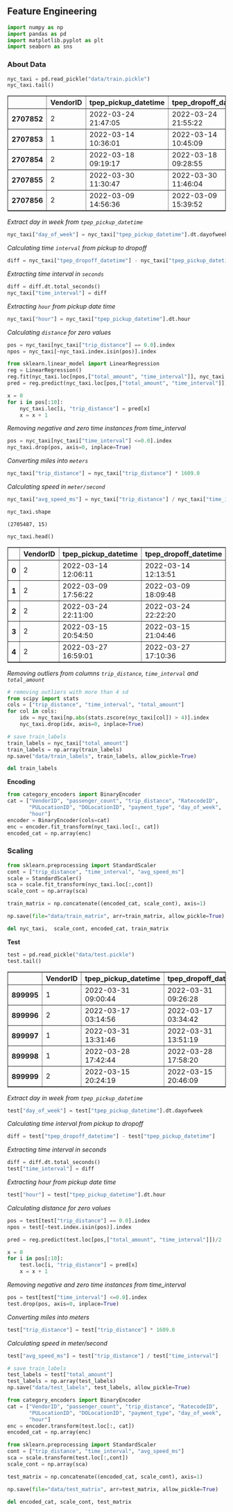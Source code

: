 ## **Feature Engineering**


```python
import numpy as np
import pandas as pd
import matplotlib.pyplot as plt
import seaborn as sns
```

### **About Data**


```python
nyc_taxi = pd.read_pickle("data/train.pickle")
nyc_taxi.tail()
```




<div>
<style scoped>
    .dataframe tbody tr th:only-of-type {
        vertical-align: middle;
    }

    .dataframe tbody tr th {
        vertical-align: top;
    }

    .dataframe thead th {
        text-align: right;
    }
</style>
<table border="1" class="dataframe">
  <thead>
    <tr style="text-align: right;">
      <th></th>
      <th>VendorID</th>
      <th>tpep_pickup_datetime</th>
      <th>tpep_dropoff_datetime</th>
      <th>passenger_count</th>
      <th>trip_distance</th>
      <th>RatecodeID</th>
      <th>PULocationID</th>
      <th>DOLocationID</th>
      <th>payment_type</th>
      <th>fare_amount</th>
      <th>total_amount</th>
    </tr>
  </thead>
  <tbody>
    <tr>
      <th>2707852</th>
      <td>2</td>
      <td>2022-03-24 21:47:05</td>
      <td>2022-03-24 21:55:22</td>
      <td>1</td>
      <td>1.85</td>
      <td>1</td>
      <td>141</td>
      <td>137</td>
      <td>1</td>
      <td>8.0</td>
      <td>11.80</td>
    </tr>
    <tr>
      <th>2707853</th>
      <td>1</td>
      <td>2022-03-14 10:36:01</td>
      <td>2022-03-14 10:45:09</td>
      <td>1</td>
      <td>1.40</td>
      <td>1</td>
      <td>137</td>
      <td>237</td>
      <td>1</td>
      <td>8.0</td>
      <td>13.55</td>
    </tr>
    <tr>
      <th>2707854</th>
      <td>2</td>
      <td>2022-03-18 09:19:17</td>
      <td>2022-03-18 09:28:55</td>
      <td>1</td>
      <td>1.92</td>
      <td>1</td>
      <td>79</td>
      <td>186</td>
      <td>1</td>
      <td>8.5</td>
      <td>14.16</td>
    </tr>
    <tr>
      <th>2707855</th>
      <td>2</td>
      <td>2022-03-30 11:30:47</td>
      <td>2022-03-30 11:46:04</td>
      <td>1</td>
      <td>1.64</td>
      <td>1</td>
      <td>233</td>
      <td>68</td>
      <td>2</td>
      <td>10.5</td>
      <td>13.80</td>
    </tr>
    <tr>
      <th>2707856</th>
      <td>2</td>
      <td>2022-03-09 14:56:36</td>
      <td>2022-03-09 15:39:52</td>
      <td>1</td>
      <td>4.28</td>
      <td>1</td>
      <td>90</td>
      <td>236</td>
      <td>2</td>
      <td>26.0</td>
      <td>29.30</td>
    </tr>
  </tbody>
</table>
</div>



*Extract day in week from `tpep_pickup_datetime`*


```python
nyc_taxi["day_of_week"] = nyc_taxi["tpep_pickup_datetime"].dt.dayofweek
```

*Calculating time `interval` from pickup to dropoff*


```python
diff = nyc_taxi["tpep_dropoff_datetime"] - nyc_taxi["tpep_pickup_datetime"]
```

*Extracting time interval in `seconds`*


```python
diff = diff.dt.total_seconds()
nyc_taxi["time_interval"] = diff
```

*Extracting `hour` from pickup date time*


```python
nyc_taxi["hour"] = nyc_taxi["tpep_pickup_datetime"].dt.hour
```

*Calculating `distance` for zero values*


```python
pos = nyc_taxi[nyc_taxi["trip_distance"] == 0.0].index
npos = nyc_taxi[~nyc_taxi.index.isin(pos)].index
```


```python
from sklearn.linear_model import LinearRegression
reg = LinearRegression()
reg.fit(nyc_taxi.loc[npos,["total_amount", "time_interval"]], nyc_taxi.loc[npos, "trip_distance"])
pred = reg.predict(nyc_taxi.loc[pos,["total_amount", "time_interval"]])/2
```


```python
x = 0
for i in pos[:10]:
    nyc_taxi.loc[i, "trip_distance"] = pred[x]
    x = x + 1
```

*Removing negative and zero time instances from time_interval*


```python
pos = nyc_taxi[nyc_taxi["time_interval"] <=0.0].index
nyc_taxi.drop(pos, axis=0, inplace=True)
```

*Converting miles into `meters`*


```python
nyc_taxi["trip_distance"] = nyc_taxi["trip_distance"] * 1609.0
```

*Calculating speed in `meter/second`*


```python
nyc_taxi["avg_speed_ms"] = nyc_taxi["trip_distance"] / nyc_taxi["time_interval"]
```


```python
nyc_taxi.shape
```




    (2705487, 15)




```python
nyc_taxi.head()
```




<div>
<style scoped>
    .dataframe tbody tr th:only-of-type {
        vertical-align: middle;
    }

    .dataframe tbody tr th {
        vertical-align: top;
    }

    .dataframe thead th {
        text-align: right;
    }
</style>
<table border="1" class="dataframe">
  <thead>
    <tr style="text-align: right;">
      <th></th>
      <th>VendorID</th>
      <th>tpep_pickup_datetime</th>
      <th>tpep_dropoff_datetime</th>
      <th>passenger_count</th>
      <th>trip_distance</th>
      <th>RatecodeID</th>
      <th>PULocationID</th>
      <th>DOLocationID</th>
      <th>payment_type</th>
      <th>fare_amount</th>
      <th>total_amount</th>
      <th>day_of_week</th>
      <th>time_interval</th>
      <th>hour</th>
      <th>avg_speed_ms</th>
    </tr>
  </thead>
  <tbody>
    <tr>
      <th>0</th>
      <td>2</td>
      <td>2022-03-14 12:06:11</td>
      <td>2022-03-14 12:13:51</td>
      <td>1</td>
      <td>3008.83</td>
      <td>1</td>
      <td>229</td>
      <td>263</td>
      <td>2</td>
      <td>8.0</td>
      <td>11.30</td>
      <td>0</td>
      <td>460.0</td>
      <td>12</td>
      <td>6.540935</td>
    </tr>
    <tr>
      <th>1</th>
      <td>2</td>
      <td>2022-03-09 17:56:22</td>
      <td>2022-03-09 18:09:48</td>
      <td>2</td>
      <td>3105.37</td>
      <td>1</td>
      <td>140</td>
      <td>239</td>
      <td>1</td>
      <td>10.0</td>
      <td>15.30</td>
      <td>2</td>
      <td>806.0</td>
      <td>17</td>
      <td>3.852816</td>
    </tr>
    <tr>
      <th>2</th>
      <td>2</td>
      <td>2022-03-24 22:11:00</td>
      <td>2022-03-24 22:22:20</td>
      <td>1</td>
      <td>2928.38</td>
      <td>1</td>
      <td>239</td>
      <td>263</td>
      <td>1</td>
      <td>9.5</td>
      <td>15.96</td>
      <td>3</td>
      <td>680.0</td>
      <td>22</td>
      <td>4.306441</td>
    </tr>
    <tr>
      <th>3</th>
      <td>2</td>
      <td>2022-03-15 20:54:50</td>
      <td>2022-03-15 21:04:46</td>
      <td>6</td>
      <td>3137.55</td>
      <td>1</td>
      <td>163</td>
      <td>186</td>
      <td>1</td>
      <td>9.0</td>
      <td>15.36</td>
      <td>1</td>
      <td>596.0</td>
      <td>20</td>
      <td>5.264346</td>
    </tr>
    <tr>
      <th>4</th>
      <td>2</td>
      <td>2022-03-27 16:59:01</td>
      <td>2022-03-27 17:10:36</td>
      <td>1</td>
      <td>1657.27</td>
      <td>1</td>
      <td>186</td>
      <td>230</td>
      <td>2</td>
      <td>8.5</td>
      <td>11.80</td>
      <td>6</td>
      <td>695.0</td>
      <td>16</td>
      <td>2.384561</td>
    </tr>
  </tbody>
</table>
</div>



*Removing outliers from columns `trip_distance`, `time_interval` and `total_amount`* 


```python
# removing outliers with more than 4 sd
from scipy import stats
cols = ["trip_distance", "time_interval", "total_amount"]
for col in cols:
    idx = nyc_taxi[np.abs(stats.zscore(nyc_taxi[col]) > 4)].index
    nyc_taxi.drop(idx, axis=0, inplace=True)
```


```python
# save train_labels
train_labels = nyc_taxi["total_amount"]
train_labels = np.array(train_labels)
np.save("data/train_labels", train_labels, allow_pickle=True)
```


```python
del train_labels
```

**Encoding**


```python
from category_encoders import BinaryEncoder
cat = ["VendorID", "passenger_count", "trip_distance", "RatecodeID",
       "PULocationID", "DOLocationID", "payment_type", "day_of_week",
       "hour"]
encoder = BinaryEncoder(cols=cat)
enc = encoder.fit_transform(nyc_taxi.loc[:, cat])
encoded_cat = np.array(enc)
```

### **Scaling** 


```python
from sklearn.preprocessing import StandardScaler
cont = ["trip_distance", "time_interval", "avg_speed_ms"]
scale = StandardScaler()
sca = scale.fit_transform(nyc_taxi.loc[:,cont])
scale_cont = np.array(sca)
```


```python
train_matrix = np.concatenate((encoded_cat, scale_cont), axis=1)
```


```python
np.save(file="data/train_matrix", arr=train_matrix, allow_pickle=True)
```


```python
del nyc_taxi,  scale_cont, encoded_cat, train_matrix 
```

**Test**


```python
test = pd.read_pickle("data/test.pickle")
test.tail()
```




<div>
<style scoped>
    .dataframe tbody tr th:only-of-type {
        vertical-align: middle;
    }

    .dataframe tbody tr th {
        vertical-align: top;
    }

    .dataframe thead th {
        text-align: right;
    }
</style>
<table border="1" class="dataframe">
  <thead>
    <tr style="text-align: right;">
      <th></th>
      <th>VendorID</th>
      <th>tpep_pickup_datetime</th>
      <th>tpep_dropoff_datetime</th>
      <th>passenger_count</th>
      <th>trip_distance</th>
      <th>RatecodeID</th>
      <th>PULocationID</th>
      <th>DOLocationID</th>
      <th>payment_type</th>
      <th>fare_amount</th>
      <th>total_amount</th>
    </tr>
  </thead>
  <tbody>
    <tr>
      <th>899995</th>
      <td>1</td>
      <td>2022-03-31 09:00:44</td>
      <td>2022-03-31 09:26:28</td>
      <td>1</td>
      <td>6.90</td>
      <td>1</td>
      <td>13</td>
      <td>162</td>
      <td>1</td>
      <td>26.0</td>
      <td>35.16</td>
    </tr>
    <tr>
      <th>899996</th>
      <td>2</td>
      <td>2022-03-17 03:14:56</td>
      <td>2022-03-17 03:34:42</td>
      <td>1</td>
      <td>3.84</td>
      <td>1</td>
      <td>170</td>
      <td>87</td>
      <td>2</td>
      <td>16.0</td>
      <td>19.80</td>
    </tr>
    <tr>
      <th>899997</th>
      <td>1</td>
      <td>2022-03-31 13:31:46</td>
      <td>2022-03-31 13:51:19</td>
      <td>0</td>
      <td>1.50</td>
      <td>1</td>
      <td>163</td>
      <td>236</td>
      <td>1</td>
      <td>12.5</td>
      <td>18.95</td>
    </tr>
    <tr>
      <th>899998</th>
      <td>1</td>
      <td>2022-03-28 17:42:44</td>
      <td>2022-03-28 17:58:20</td>
      <td>1</td>
      <td>3.90</td>
      <td>1</td>
      <td>140</td>
      <td>179</td>
      <td>1</td>
      <td>14.5</td>
      <td>23.50</td>
    </tr>
    <tr>
      <th>899999</th>
      <td>2</td>
      <td>2022-03-15 20:24:19</td>
      <td>2022-03-15 20:46:09</td>
      <td>1</td>
      <td>3.92</td>
      <td>1</td>
      <td>148</td>
      <td>48</td>
      <td>1</td>
      <td>17.0</td>
      <td>24.96</td>
    </tr>
  </tbody>
</table>
</div>



*Extract day in week from `tpep_pickup_datetime`*


```python
test["day_of_week"] = test["tpep_pickup_datetime"].dt.dayofweek
```

*Calculating time interval from pickup to dropoff*


```python
diff = test["tpep_dropoff_datetime"] - test["tpep_pickup_datetime"]
```

*Extracting time interval in seconds*


```python
diff = diff.dt.total_seconds()
test["time_interval"] = diff
```

*Extracting hour from pickup date time*


```python
test["hour"] = test["tpep_pickup_datetime"].dt.hour
```

*Calculating distance for zero values*


```python
pos = test[test["trip_distance"] == 0.0].index
npos = test[~test.index.isin(pos)].index
```


```python
pred = reg.predict(test.loc[pos,["total_amount", "time_interval"]])/2
```


```python
x = 0
for i in pos[:10]:
    test.loc[i, "trip_distance"] = pred[x]
    x = x + 1
```

*Removing negative and zero time instances from time_interval*


```python
pos = test[test["time_interval"] <=0.0].index
test.drop(pos, axis=0, inplace=True)
```

*Converting miles into meters*


```python
test["trip_distance"] = test["trip_distance"] * 1609.0
```

*Calculating speed in meter/second*


```python
test["avg_speed_ms"] = test["trip_distance"] / test["time_interval"]
```


```python
# save train_labels
test_labels = test["total_amount"]
test_labels = np.array(test_labels)
np.save("data/test_labels", test_labels, allow_pickle=True)
```


```python
from category_encoders import BinaryEncoder
cat = ["VendorID", "passenger_count", "trip_distance", "RatecodeID",
       "PULocationID", "DOLocationID", "payment_type", "day_of_week",
       "hour"]
enc = encoder.transform(test.loc[:, cat])
encoded_cat = np.array(enc)
```


```python
from sklearn.preprocessing import StandardScaler
cont = ["trip_distance", "time_interval", "avg_speed_ms"]
sca = scale.transform(test.loc[:,cont])
scale_cont = np.array(sca)
```


```python
test_matrix = np.concatenate((encoded_cat, scale_cont), axis=1)
```


```python
np.save(file="data/test_matrix", arr=test_matrix, allow_pickle=True)
```


```python
del encoded_cat, scale_cont, test_matrix
```


```python

```
